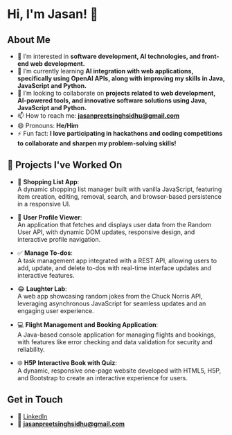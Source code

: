 # Hi, I'm Jasan! 👋

## About Me
- 👀 I’m interested in **software development, AI technologies, and front-end web development.**
- 🌱 I’m currently learning **AI integration with web applications, specifically using OpenAI APIs, along with improving my skills in Java, JavaScript and Python.**
- 💞️ I’m looking to collaborate on **projects related to web development, AI-powered tools, and innovative software solutions using Java, JavaScript and Python.**
- 📫 How to reach me: **jasanpreetsinghsidhu@gmail.com**
- 😄 Pronouns: **He/Him**
- ⚡ Fun fact: **I love participating in hackathons and coding competitions to collaborate and sharpen my problem-solving skills!**

## 🔧 Projects I've Worked On
- 🛒 **Shopping List App**:  
  A dynamic shopping list manager built with vanilla JavaScript, featuring item creation, editing, removal, search, and browser-based persistence in a responsive UI.

- 👤 **User Profile Viewer**:  
  An application that fetches and displays user data from the Random User API, with dynamic DOM updates, responsive design, and interactive profile navigation.

- ✅ **Manage To-dos**:  
  A task management app integrated with a REST API, allowing users to add, update, and delete to-dos with real-time interface updates and interactive features.

- 😂 **Laughter Lab**:  
  A web app showcasing random jokes from the Chuck Norris API, leveraging asynchronous JavaScript for seamless updates and an engaging user experience.

- 💻 **Flight Management and Booking Application**:  
  A Java-based console application for managing flights and bookings, with features like error checking and data validation for security and reliability.
  
- 🌐 **H5P Interactive Book with Quiz**:  
  A dynamic, responsive one-page website developed with HTML5, H5P, and Bootstrap to create an interactive experience for users.
  
## Get in Touch
- 💼 [LinkedIn](https://www.linkedin.com/in/jasanpreet-singh-sidhu/)  
- 📧 **jasanpreetsinghsidhu@gmail.com**
